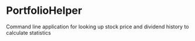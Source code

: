 # PortfolioHelper
Command line application for looking up stock price and dividend history to calculate statistics
